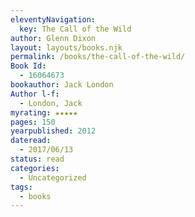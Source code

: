 ```yaml
---
eleventyNavigation:
  key: The Call of the Wild
author: Glenn Dixon
layout: layouts/books.njk
permalink: /books/the-call-of-the-wild/
Book Id:
  - 16064673
bookauthor: Jack London
Author l-f:
  - London, Jack
myrating: ★★★★★
pages: 150
yearpublished: 2012
dateread:
  - 2017/06/13
status: read
categories:
  - Uncategorized
tags:
  - books
---
```

